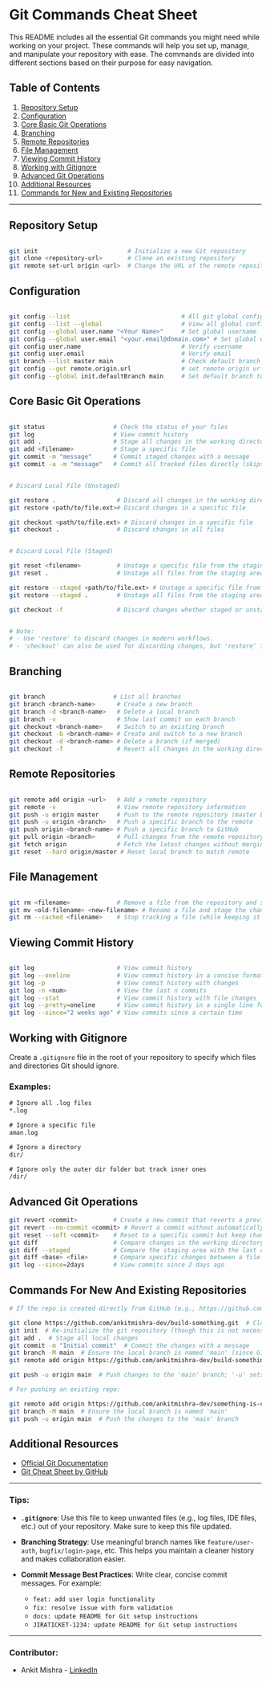 # **Git Commands Cheat Sheet**

This README includes all the essential Git commands you might need while working on your project. These commands will help you set up, manage, and manipulate your repository with ease. The commands are divided into different sections based on their purpose for easy navigation.

## **Table of Contents**

1. [Repository Setup](#repository-setup)
2. [Configuration](#configuration)
3. [Core Basic Git Operations](#core-basic-git-operations)
4. [Branching](#branching)
5. [Remote Repositories](#remote-repositories)
6. [File Management](#file-management)
7. [Viewing Commit History](#viewing-commit-history)
8. [Working with Gitignore](#working-with-gitignore)
9. [Advanced Git Operations](#advanced-git-operations)
10. [Additional Resources](#additional-resources)
11. [Commands for New and Existing Repositories](#commands-for-new-and-existing-repositories)

---

## **Repository Setup**

```bash

git init                         # Initialize a new Git repository
git clone <repository-url>       # Clone an existing repository
git remote set-url origin <url>  # Change the URL of the remote repository

```

## **Configuration**

```bash

git config --list                               # All git global config
git config --list --global                      # View all global config settings
git config --global user.name "<Your Name>"     # Set global username
git config --global user.email "<your.email@domain.com>" # Set global email
git config user.name                            # Verify username
git config user.email                           # Verify email
git branch --list master main                   # Check default branch for git config
git config --get remote.origin.url              # set remote origin url
git config --global init.defaultBranch main     # Set default branch to 'main'

```

## **Core Basic Git Operations**

```bash

git status                   # Check the status of your files
git log                      # View commit history
git add .                    # Stage all changes in the working directory
git add <filename>           # Stage a specific file
git commit -m "message"      # Commit staged changes with a message
git commit -a -m "message"   # Commit all tracked files directly (skips git add .)


# Discard Local File (Unstaged)

git restore .                 # Discard all changes in the working directory
git restore <path/to/file.ext># Discard changes in a specific file

git checkout <path/to/file.ext> # Discard changes in a specific file
git checkout .                # Discard changes in all files


# Discard Local File (Staged)

git reset <filename>          # Unstage a specific file from the staging area
git reset .                   # Unstage all files from the staging area

git restore --staged <path/to/file.ext> # Unstage a specific file from the staging area
git restore --staged .        # Unstage all files from the staging area

git checkout -f               # Discard changes whether staged or unstaged


# Note:
# - Use 'restore' to discard changes in modern workflows.
# - 'checkout' can also be used for discarding changes, but 'restore' is clearer in this context.

```

## **Branching**

```bash

git branch                   # List all branches
git branch <branch-name>      # Create a new branch
git branch -d <branch-name>   # Delete a local branch
git branch -v                 # Show last commit on each branch
git checkout <branch-name>    # Switch to an existing branch
git checkout -b <branch-name> # Create and switch to a new branch
git checkout -d <branch-name> # Delete a branch (if merged)
git checkout -f               # Revert all changes in the working directory

```

## **Remote Repositories**

```bash

git remote add origin <url>   # Add a remote repository
git remote -v                 # View remote repository information
git push -u origin master     # Push to the remote repository (master branch)
git push -u origin <branch>   # Push a specific branch to the remote
git push origin <branch-name> # Push a specific branch to GitHub
git pull origin <branch>      # Pull changes from the remote repository
git fetch origin              # Fetch the latest changes without merging
git reset --hard origin/master # Reset local branch to match remote

```

## **File Management**

```bash

git rm <filename>             # Remove a file from the repository and stage the deletion
git mv <old-filename> <new-filename> # Rename a file and stage the changes
git rm --cached <filename>    # Stop tracking a file (while keeping it locally)

```

## **Viewing Commit History**

```bash

git log                       # View commit history
git log --oneline             # View commit history in a concise format
git log -p                    # View commit history with changes
git log -n <num>              # View the last n commits
git log --stat                # View commit history with file changes
git log --pretty=oneline      # View commit history in a single line format
git log --since="2 weeks ago" # View commits since a certain time

```

## **Working with Gitignore**

Create a `.gitignore` file in the root of your repository to specify which files and directories Git should ignore.

### Examples:

```txt
# Ignore all .log files
*.log

# Ignore a specific file
aman.log

# Ignore a directory
dir/

# Ignore only the outer dir folder but track inner ones
/dir/
```

## **Advanced Git Operations**

```bash
git revert <commit>          # Create a new commit that reverts a previous commit
git revert --no-commit <commit> # Revert a commit without automatically committing the changes
git reset --soft <commit>    # Reset to a specific commit but keep changes in the working directory
git diff                     # Compare changes in the working directory and the staging area
git diff --staged            # Compare the staging area with the last commit
git diff <base> <file>       # Compare specific changes between a file and the base
git log --since=2days        # View commits since 2 days ago
```

## **Commands For New And Existing Repositories**

```bash
# If the repo is created directly from GitHub (e.g., https://github.com/ankitmishra-dev/build-something.git):

git clone https://github.com/ankitmishra-dev/build-something.git  # Clone the repository to your local machine
git init  # Re-initialize the git repository (though this is not necessary if the repo is already initialized)
git add .  # Stage all local changes
git commit -m "Initial commit"  # Commit the changes with a message
git branch -M main  # Ensure the local branch is named 'main' (since GitHub default is now 'main')
git remote add origin https://github.com/ankitmishra-dev/build-something.git  # Add the remote repository URL

git push -u origin main  # Push changes to the 'main' branch; '-u' sets the upstream so future push/pull commands won't need to specify the branch name

# For pushing an existing repo:

git remote add origin https://github.com/ankitmishra-dev/something-is-cooking.git  # Add the remote repository URL
git branch -M main  # Ensure the local branch is named 'main'
git push -u origin main  # Push the changes to the 'main' branch   

```

## **Additional Resources**

* [Official Git Documentation](https://git-scm.com/doc)
* [Git Cheat Sheet by GitHub](https://education.github.com/git-cheat-sheet-education.pdf)

---

### **Tips:**

* **`.gitignore`**: Use this file to keep unwanted files (e.g., log files, IDE files, etc.) out of your repository. Make sure to keep this file updated.

* **Branching Strategy**: Use meaningful branch names like `feature/user-auth`, `bugfix/login-page`, etc. This helps you maintain a cleaner history and makes collaboration easier.

* **Commit Message Best Practices**: Write clear, concise commit messages. For example:

  * `feat: add user login functionality`
  * `fix: resolve issue with form validation`
  * `docs: update README for Git setup instructions`
  * `JIRATICKET-1234: update README for Git setup instructions`

---

### **Contributor:**

* Ankit Mishra - [LinkedIn](https://www.linkedin.com/in/ankit-mishra99)


